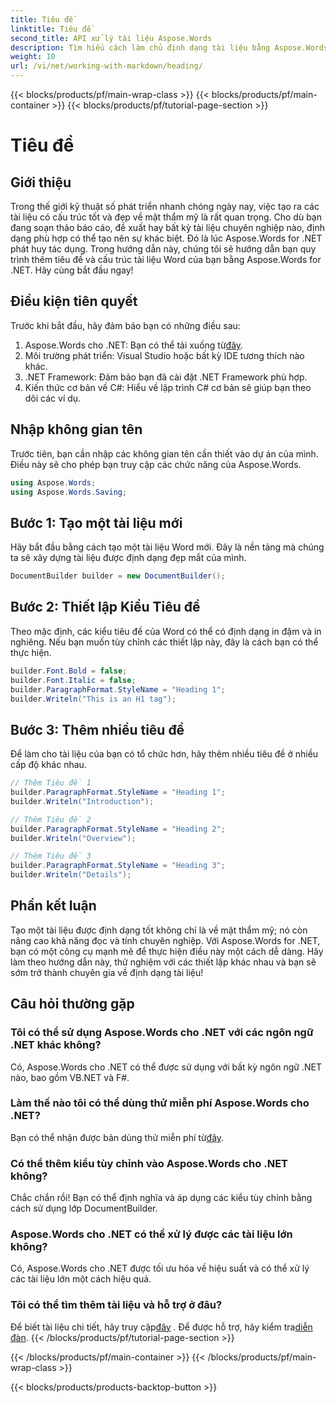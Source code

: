 ```yaml
---
title: Tiêu đề
linktitle: Tiêu đề
second_title: API xử lý tài liệu Aspose.Words
description: Tìm hiểu cách làm chủ định dạng tài liệu bằng Aspose.Words cho .NET. Hướng dẫn này cung cấp hướng dẫn về cách thêm tiêu đề và tùy chỉnh tài liệu Word của bạn.
weight: 10
url: /vi/net/working-with-markdown/heading/
---
```


{{< blocks/products/pf/main-wrap-class >}}
{{< blocks/products/pf/main-container >}}
{{< blocks/products/pf/tutorial-page-section >}}

# Tiêu đề

## Giới thiệu

Trong thế giới kỹ thuật số phát triển nhanh chóng ngày nay, việc tạo ra các tài liệu có cấu trúc tốt và đẹp về mặt thẩm mỹ là rất quan trọng. Cho dù bạn đang soạn thảo báo cáo, đề xuất hay bất kỳ tài liệu chuyên nghiệp nào, định dạng phù hợp có thể tạo nên sự khác biệt. Đó là lúc Aspose.Words for .NET phát huy tác dụng. Trong hướng dẫn này, chúng tôi sẽ hướng dẫn bạn quy trình thêm tiêu đề và cấu trúc tài liệu Word của bạn bằng Aspose.Words for .NET. Hãy cùng bắt đầu ngay!

## Điều kiện tiên quyết

Trước khi bắt đầu, hãy đảm bảo bạn có những điều sau:

1.  Aspose.Words cho .NET: Bạn có thể tải xuống từ[đây](https://releases.aspose.com/words/net/).
2. Môi trường phát triển: Visual Studio hoặc bất kỳ IDE tương thích nào khác.
3. .NET Framework: Đảm bảo bạn đã cài đặt .NET Framework phù hợp.
4. Kiến thức cơ bản về C#: Hiểu về lập trình C# cơ bản sẽ giúp bạn theo dõi các ví dụ.

## Nhập không gian tên

Trước tiên, bạn cần nhập các không gian tên cần thiết vào dự án của mình. Điều này sẽ cho phép bạn truy cập các chức năng của Aspose.Words.

```csharp
using Aspose.Words;
using Aspose.Words.Saving;
```

## Bước 1: Tạo một tài liệu mới

Hãy bắt đầu bằng cách tạo một tài liệu Word mới. Đây là nền tảng mà chúng ta sẽ xây dựng tài liệu được định dạng đẹp mắt của mình.

```csharp
DocumentBuilder builder = new DocumentBuilder();
```

## Bước 2: Thiết lập Kiểu Tiêu đề

Theo mặc định, các kiểu tiêu đề của Word có thể có định dạng in đậm và in nghiêng. Nếu bạn muốn tùy chỉnh các thiết lập này, đây là cách bạn có thể thực hiện.

```csharp
builder.Font.Bold = false;
builder.Font.Italic = false;
builder.ParagraphFormat.StyleName = "Heading 1";
builder.Writeln("This is an H1 tag");
```

## Bước 3: Thêm nhiều tiêu đề

Để làm cho tài liệu của bạn có tổ chức hơn, hãy thêm nhiều tiêu đề ở nhiều cấp độ khác nhau.

```csharp
// Thêm Tiêu đề 1
builder.ParagraphFormat.StyleName = "Heading 1";
builder.Writeln("Introduction");

// Thêm Tiêu đề 2
builder.ParagraphFormat.StyleName = "Heading 2";
builder.Writeln("Overview");

// Thêm Tiêu đề 3
builder.ParagraphFormat.StyleName = "Heading 3";
builder.Writeln("Details");
```

## Phần kết luận

Tạo một tài liệu được định dạng tốt không chỉ là về mặt thẩm mỹ; nó còn nâng cao khả năng đọc và tính chuyên nghiệp. Với Aspose.Words for .NET, bạn có một công cụ mạnh mẽ để thực hiện điều này một cách dễ dàng. Hãy làm theo hướng dẫn này, thử nghiệm với các thiết lập khác nhau và bạn sẽ sớm trở thành chuyên gia về định dạng tài liệu!

## Câu hỏi thường gặp

### Tôi có thể sử dụng Aspose.Words cho .NET với các ngôn ngữ .NET khác không?

Có, Aspose.Words cho .NET có thể được sử dụng với bất kỳ ngôn ngữ .NET nào, bao gồm VB.NET và F#.

### Làm thế nào tôi có thể dùng thử miễn phí Aspose.Words cho .NET?

 Bạn có thể nhận được bản dùng thử miễn phí từ[đây](https://releases.aspose.com/).

### Có thể thêm kiểu tùy chỉnh vào Aspose.Words cho .NET không?

Chắc chắn rồi! Bạn có thể định nghĩa và áp dụng các kiểu tùy chỉnh bằng cách sử dụng lớp DocumentBuilder.

### Aspose.Words cho .NET có thể xử lý được các tài liệu lớn không?

Có, Aspose.Words cho .NET được tối ưu hóa về hiệu suất và có thể xử lý các tài liệu lớn một cách hiệu quả.

### Tôi có thể tìm thêm tài liệu và hỗ trợ ở đâu?

 Để biết tài liệu chi tiết, hãy truy cập[đây](https://reference.aspose.com/words/net/) . Để được hỗ trợ, hãy kiểm tra[diễn đàn](https://forum.aspose.com/c/words/8).
{{< /blocks/products/pf/tutorial-page-section >}}

{{< /blocks/products/pf/main-container >}}
{{< /blocks/products/pf/main-wrap-class >}}

{{< blocks/products/products-backtop-button >}}
